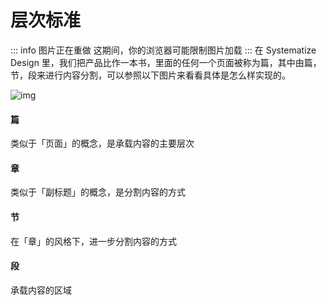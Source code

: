 # 层次标准
::: info 图片正在重做
这期间，你的浏览器可能限制图片加载
:::
在 Systematize Design 里，我们把产品比作一本书，里面的任何一个页面被称为篇，其中由篇，节，段来进行内容分割，可以参照以下图片来看看具体是怎么样实现的。

![img](https://tcs.teambition.net/storage/312f0d367794d3108ff7f25788d57ca37dda?Signature=eyJhbGciOiJIUzI1NiIsInR5cCI6IkpXVCJ9.eyJBcHBJRCI6IjU5Mzc3MGZmODM5NjMyMDAyZTAzNThmMSIsIl9hcHBJZCI6IjU5Mzc3MGZmODM5NjMyMDAyZTAzNThmMSIsIl9vcmdhbml6YXRpb25JZCI6IiIsImV4cCI6MTY1ODgxNTA2MCwiaWF0IjoxNjU4MjEwMjYwLCJyZXNvdXJjZSI6Ii9zdG9yYWdlLzMxMmYwZDM2Nzc5NGQzMTA4ZmY3ZjI1Nzg4ZDU3Y2EzN2RkYSJ9.YVTGf_DzAbh5g-G6j9PZS6zC-FpkbFRgUE4Qn5B6MSU)

#### 篇

类似于「页面」的概念，是承载内容的主要层次

#### 章

类似于「副标题」的概念，是分割内容的方式

#### 节

在「章」的风格下，进一步分割内容的方式

#### 段

承载内容的区域